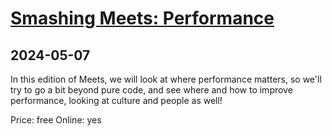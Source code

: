 # [Smashing Meets: Performance](https://smashingconf.com/meets-performance/speakers/)
      
## 2024-05-07
      
In this edition of Meets, we will look at where performance matters, so we'll try to go a bit beyond pure code, and see where and how to improve performance, looking at culture and people as well!

Price: free
Online: yes
